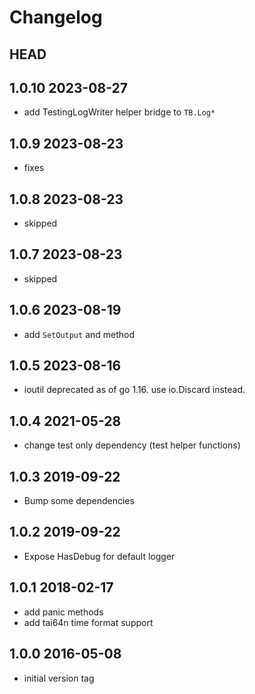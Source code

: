 Changelog
=========

## HEAD

## 1.0.10 2023-08-27
*   add TestingLogWriter helper bridge to `TB.Log*` 

## 1.0.9 2023-08-23
*   fixes

## 1.0.8 2023-08-23
*   skipped

## 1.0.7 2023-08-23
*   skipped

## 1.0.6 2023-08-19
*   add `SetOutput` and method

## 1.0.5 2023-08-16
*   ioutil deprecated as of go 1.16. use io.Discard instead.

## 1.0.4 2021-05-28
*   change test only dependency (test helper functions)

## 1.0.3 2019-09-22
*   Bump some dependencies

## 1.0.2 2019-09-22
*   Expose HasDebug for default logger

## 1.0.1 2018-02-17
*   add panic methods
*   add tai64n time format support

## 1.0.0 2016-05-08
*   initial version tag
